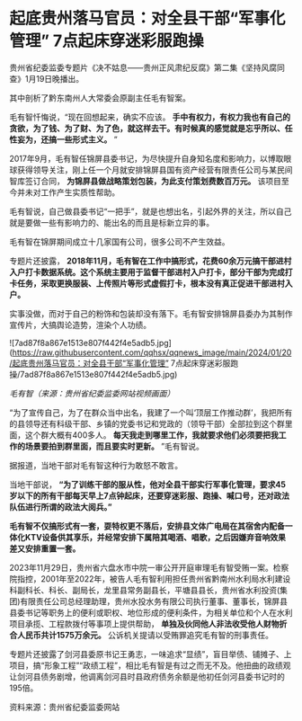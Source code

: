 # 起底贵州落马官员：对全县干部“军事化管理” 7点起床穿迷彩服跑操

贵州省纪委监委专题片《决不姑息——贵州正风肃纪反腐》第二集《坚持风腐同查》1月19日晚播出。

其中剖析了黔东南州人大常委会原副主任毛有智案。

毛有智忏悔说，“现在回想起来，确实不应该。
**手中有权力，有权力我也有自己的贪欲，为了钱、为了财、为了色，就这样去干。有时候真的感觉就是忘乎所以、任性妄为，还搞一些形式主义。** ”

2017年9月，毛有智任锦屏县委书记，为尽快提升自身知名度和影响力，以博取眼球获得领导关注，刚上任一个月就安排锦屏县国有资产经营有限责任公司与某民间智库签订合同，
**为锦屏县做战略策划包装，为此支付策划费数百万元。** 该项目至今并未对工作产生实质性帮助。

毛有智说，自己做县委书记“一把手”，就是也想出名，引起外界的关注，所以自己就是要做一些有影响力的、能出名的而且是标新立异的事。

毛有智在锦屏期间成立十几家国有公司，很多公司不产生效益。

专题片还披露，
**2018年11月，毛有智在工作中搞形式，花费60余万元搞干部进村入户打卡数据系统。这个系统主要用于监督干部进村入户打卡，部分干部为完成打卡任务，采取更换服装、上传照片等形式虚假打卡，根本没有真正促进干部进村入户。**

实事没做，而对于自己的粉饰和包装却没有落下。毛有智安排锦屏县委办为其制作宣传片，大搞舆论造势，渲染个人功绩。

![7ad87f8a867e1513e807f442f4e5adb5.jpg](https://raw.githubusercontent.com/qqhsx/qqnews_image/main/2024/01/20/起底贵州落马官员：对全县干部“军事化管理” 7点起床穿迷彩服跑操/7ad87f8a867e1513e807f442f4e5adb5.jpg)

_毛有智（来源：贵州省纪委监委网站视频画面）_

“为了宣传自己，为了在群众当中出名，我建了一个叫‘顶层工作推动群’，我把所有的县领导还有科级干部、乡镇的党委书记和党政的（领导干部）全部拉到这个群里面，这个群大概有400多人。
**每天我走到哪里工作，我就要求他们必须要把我工作的场景要拍到群里面，而且要实时更新。** ”毛有智说。

据报道，当地干部对毛有智这种行为敢怒不敢言。

当地干部说，
**“为了训练干部的服从性，他对全县干部实行军事化管理，要求45岁以下的所有干部每天早上7点钟起床，还要穿迷彩服、跑操、喊口号，还对政法队伍进行所谓的政法大阅兵。”**

**毛有智不仅搞形式有一套，耍特权更不落后，安排县文体广电局在其宿舍内配备一体化KTV设备供其享乐，并经常安排下属陪其喝酒、唱歌，之后因嫌弃音响效果差又安排重置一套。**

2023年11月29日，贵州省六盘水市中院一审公开开庭审理毛有智受贿一案。检察院指控，2001年至2022年，被告人毛有智利用担任贵州省黔南州水利局水利建设科副科长、科长、副局长，龙里县常务副县长，平塘县县长，贵州省水利投资(集团)有限责任公司总经理助理，贵州水投水务有限公司执行董事、董事长，锦屏县县委书记等职务上的便利或职权、地位形成的便利条件，为相关单位和个人在水利项目承揽、工程款拨付等事项上提供帮助，
**单独及伙同他人非法收受他人财物折合人民币共计1575万余元。** 公诉机关提请以受贿罪追究毛有智的刑事责任。

专题片还披露了剑河县委原书记王勇志，一味追求“显绩”，盲目举债、铺摊子、上项目，搞“形象工程”“政绩工程”，相比毛有智是有过之而无不及。他扭曲的政绩观让剑河县债务剧增，他调离剑河县时县政府债务余额是他初任剑河县委书记时的195倍。

资料来源：贵州省纪委监委网站

